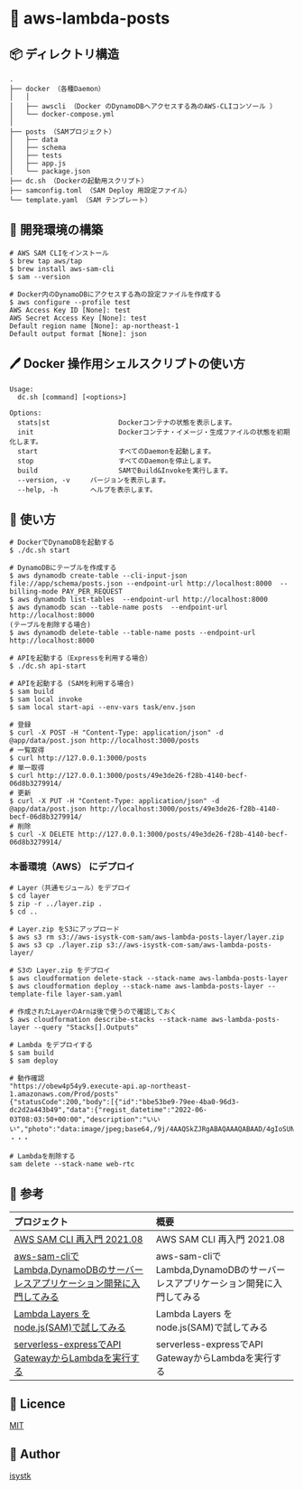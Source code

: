 🌙 aws-lambda-posts
====

## 📦 ディレクトリ構造

```
.
├── docker （各種Daemon）
│   │
│   ├── awscli （Docker のDynamoDBへアクセスする為のAWS-CLIコンソール ）
│   └── docker-compose.yml
│
├── posts （SAMプロジェクト）
│   ├── data
│   ├── schema
│   ├── tests
│   ├── app.js
│   └── package.json
├── dc.sh （Dockerの起動用スクリプト）
├── samconfig.toml （SAM Deploy 用設定ファイル）
└── template.yaml （SAM テンプレート）
```

## 🔧 開発環境の構築

```
# AWS SAM CLIをインストール
$ brew tap aws/tap
$ brew install aws-sam-cli
$ sam --version

# Docker内のDynamoDBにアクセスする為の設定ファイルを作成する
$ aws configure --profile test
AWS Access Key ID [None]: test
AWS Secret Access Key [None]: test
Default region name [None]: ap-northeast-1
Default output format [None]: json
```

## 🖊️ Docker 操作用シェルスクリプトの使い方

```
Usage:
  dc.sh [command] [<options>]

Options:
  stats|st                 Dockerコンテナの状態を表示します。
  init                     Dockerコンテナ・イメージ・生成ファイルの状態を初期化します。
  start                    すべてのDaemonを起動します。
  stop                     すべてのDaemonを停止します。
  build                    SAMでBuild&Invokeを実行します。
  --version, -v     バージョンを表示します。
  --help, -h        ヘルプを表示します。
```

## 💬 使い方

```
# DockerでDynamoDBを起動する
$ ./dc.sh start

# DynamoDBにテーブルを作成する
$ aws dynamodb create-table --cli-input-json file://app/schema/posts.json --endpoint-url http://localhost:8000  --billing-mode PAY_PER_REQUEST
$ aws dynamodb list-tables  --endpoint-url http://localhost:8000 
$ aws dynamodb scan --table-name posts  --endpoint-url http://localhost:8000
(テーブルを削除する場合)
$ aws dynamodb delete-table --table-name posts --endpoint-url http://localhost:8000

# APIを起動する（Expressを利用する場合）
$ ./dc.sh api-start

# APIを起動する (SAMを利用する場合)
$ sam build
$ sam local invoke
$ sam local start-api --env-vars task/env.json

# 登録
$ curl -X POST -H "Content-Type: application/json" -d @app/data/post.json http://localhost:3000/posts
# 一覧取得
$ curl http://127.0.0.1:3000/posts
# 単一取得
$ curl http://127.0.0.1:3000/posts/49e3de26-f28b-4140-becf-06d8b3279914/
# 更新
$ curl -X PUT -H "Content-Type: application/json" -d @app/data/post.json http://localhost:3000/posts/49e3de26-f28b-4140-becf-06d8b3279914/
# 削除
$ curl -X DELETE http://127.0.0.1:3000/posts/49e3de26-f28b-4140-becf-06d8b3279914/
```

### 本番環境（AWS） にデプロイ
```
# Layer（共通モジュール）をデプロイ
$ cd layer
$ zip -r ../layer.zip .
$ cd ..

# Layer.zip をS3にアップロード
$ aws s3 rm s3://aws-isystk-com-sam/aws-lambda-posts-layer/layer.zip
$ aws s3 cp ./layer.zip s3://aws-isystk-com-sam/aws-lambda-posts-layer/

# S3の Layer.zip をデプロイ
$ aws cloudformation delete-stack --stack-name aws-lambda-posts-layer
$ aws cloudformation deploy --stack-name aws-lambda-posts-layer --template-file layer-sam.yaml

# 作成されたLayerのArnは後で使うので確認しておく
$ aws cloudformation describe-stacks --stack-name aws-lambda-posts-layer --query "Stacks[].Outputs"

# Lambda をデプロイする
$ sam build
$ sam deploy

# 動作確認
"https://obew4p54y9.execute-api.ap-northeast-1.amazonaws.com/Prod/posts"
{"statusCode":200,"body":[{"id":"bbe53be9-79ee-4ba0-96d3-dc2d2a443b49","data":{"regist_datetime":"2022-06-03T08:03:50+00:00","description":"いいい","photo":"data:image/jpeg;base64,/9j/4AAQSkZJRgABAQAAAQABAAD/4gIoSUNDX1BST0ZJTEQEAAAIYAAAAAAQwAABtbnRyUkdCIFhZWiAAAAAAAAAAAAAAAABhY3NwAAAAAAAAAAAAAAAA
・・・

# Lambdaを削除する
sam delete --stack-name web-rtc
```

## 🎨 参考

| プロジェクト| 概要|
| :---------------------------------------| :-------------------------------|
| [AWS SAM CLI 再入門 2021.08](https://qiita.com/hayao_k/items/7827c3778a23c514e196)| AWS SAM CLI 再入門 2021.08|
| [aws-sam-cliでLambda,DynamoDBのサーバーレスアプリケーション開発に入門してみる](https://qiita.com/umeneri/items/6fb3f7560f4a878f6dfd)| aws-sam-cliでLambda,DynamoDBのサーバーレスアプリケーション開発に入門してみる |
| [Lambda Layers をnode.js(SAM)で試してみる](https://qiita.com/monamu/items/96d63dd2151a8ab7e6cf)| Lambda Layers をnode.js(SAM)で試してみる |
| [serverless-expressでAPI GatewayからLambdaを実行する](https://zenn.dev/yuta_saito/articles/8b543a1957c375593ee5)| serverless-expressでAPI GatewayからLambdaを実行する |



## 🎫 Licence

[MIT](https://github.com/isystk/aws-lambda-posts/blob/master/LICENSE)

## 👀 Author

[isystk](https://github.com/isystk)
